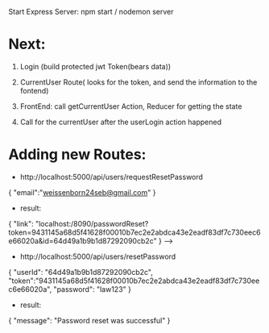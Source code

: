 Start Express Server: npm start / nodemon server
# Next:
1. Login (build protected jwt Token(bears data))
2. CurrentUser Route( looks for the token, and send the information to the fontend)

3. FrontEnd: call getCurrentUser Action, Reducer for getting the state
4. Call for the currentUser after the userLogin action happened 


# Adding new Routes:

- http://localhost:5000/api/users/requestResetPassword


{
"email":"weissenborn24seb@gmail.com"
}

- result:

{
  "link": "localhost:/8090/passwordReset?token=9431145a68d5f41628f00010b7ec2e2abdca43e2eadf83df7c730eec6e66020a&id=64d49a1b9b1d87292090cb2c"
} -->


- http://localhost:5000/api/users/resetPassword

{
  "userId": "64d49a1b9b1d87292090cb2c",
  "token":"9431145a68d5f41628f00010b7ec2e2abdca43e2eadf83df7c730eec6e66020a",
  "password": "law123"
} 

- result:

{
  "message": "Password reset was successful"
} 